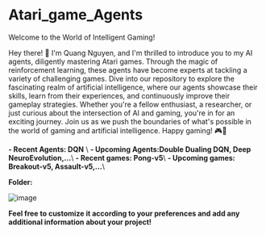 # Atari_game_Agents
Welcome to the World of Intelligent Gaming!

Hey there! 👋 I'm Quang Nguyen, and I'm thrilled to introduce you to my AI agents, diligently mastering Atari games. Through the magic of reinforcement learning, these agents have become experts at tackling a variety of challenging games. Dive into our repository to explore the fascinating realm of artificial intelligence, where our agents showcase their skills, learn from their experiences, and continuously improve their gameplay strategies. Whether you're a fellow enthusiast, a researcher, or just curious about the intersection of AI and gaming, you're in for an exciting journey. Join us as we push the boundaries of what's possible in the world of gaming and artificial intelligence. Happy gaming! 🎮🤖

**- Recent Agents: DQN** \\
**- Upcoming Agents:Double Dualing DQN, Deep NeuroEvolution,...**\\
**- Recent games: Pong-v5**\\
**- Upcoming games: Breakout-v5, Assault-v5,...**\\

**Folder:**

![image](https://github.com/QuangNguyen2910/Atari_game_Agents/assets/127973111/8ddd95c7-60be-4f4f-b80f-c37c3e92da9e)
        
**Feel free to customize it according to your preferences and add any additional information about your project!**
